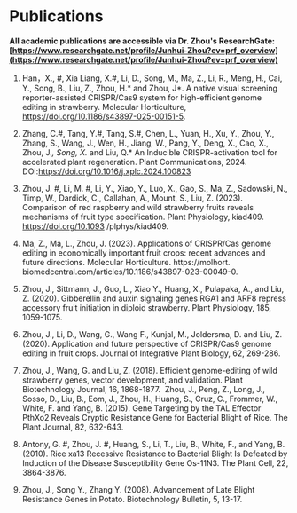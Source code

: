 # Publications

**All academic publications are accessible via Dr. Zhou's ResearchGate: [https://www.researchgate.net/profile/Junhui-Zhou?ev=prf_overview](https://www.researchgate.net/profile/Junhui-Zhou?ev=prf_overview)**

1. Han，X., #, Xia Liang, X.#, Li, D., Song, M., Ma, Z., Li, R., Meng, H., Cai, Y., Song, B., Liu, Z., Zhou, H.* and Zhou, J*. A native visual screening reporter-assisted CRISPR/Cas9 system for high-efficient genome editing in strawberry. Molecular Horticulture, https://doi.org/10.1186/s43897-025-00151-5. 

2. Zhang, C.#, Tang, Y.#, Tang, S.#, Chen, L., Yuan, H., Xu, Y., Zhou, Y., Zhang, S., Wang, J., Wen, H., Jiang, W., Pang, Y., Deng, X., Cao, X., Zhou, J.*, Song, X.* and Liu, Q.* An Inducible CRISPR-activation tool for accelerated plant regeneration. Plant Communications, 2024. DOI:https://doi.org/10.1016/j.xplc.2024.100823 

3. Zhou, J. #, Li, M. #, Li, Y., Xiao, Y., Luo, X., Gao, S., Ma, Z., Sadowski, N., Timp, W., Dardick, C., Callahan, A., Mount, S., Liu, Z. (2023). Comparison of red raspberry and wild strawberry fruits reveals mechanisms of fruit type specification. Plant Physiology, kiad409. https://doi.org/10.1093 /plphys/kiad409.

4. Ma, Z., Ma, L., Zhou, J. (2023). Applications of CRISPR/Cas genome editing in economically important fruit crops: recent advances and future directions. Molecular Horticulture. https://molhort. biomedcentral.com/articles/10.1186/s43897-023-00049-0. 

5. Zhou, J., Sittmann, J., Guo, L., Xiao Y., Huang, X., Pulapaka, A., and Liu, Z. (2020). Gibberellin and auxin signaling genes RGA1 and ARF8 repress accessory fruit initiation in diploid strawberry. Plant Physiology, 185, 1059-1075.

6. Zhou, J., Li, D., Wang, G., Wang F., Kunjal, M., Joldersma, D. and Liu, Z. (2020). Application and future perspective of CRISPR/Cas9 genome editing in fruit crops. Journal of Integrative Plant Biology, 62, 269-286. 

7. Zhou, J., Wang, G. and Liu, Z. (2018). Efficient genome-editing of wild strawberry genes, vector development, and validation. Plant Biotechnology Journal, 16, 1868-1877. 
Zhou, J., Peng, Z., Long, J., Sosso, D., Liu, B., Eom, J., Zhou, H., Huang, S., Cruz, C., Frommer, W., White, F. and Yang, B. (2015). Gene Targeting by the TAL Effector PthXo2 Reveals Cryptic Resistance Gene for Bacterial Blight of Rice. The Plant Journal, 82, 632-643. 

8. Antony, G. #, Zhou, J. #, Huang, S., Li, T., Liu, B., White, F., and Yang, B. (2010). Rice xa13 Recessive Resistance to Bacterial Blight Is Defeated by Induction of the Disease Susceptibility Gene Os-11N3. The Plant Cell, 22, 3864-3876. 
9. Zhou, J., Song Y., Zhang Y. (2008). Advancement of Late Blight Resistance Genes in Potato. Biotechnology Bulletin, 5, 13-17.
